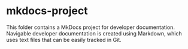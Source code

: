 # mkdocs-project #

This folder contains a MkDocs project for developer documentation.
Navigable developer documentation is created using Markdown, which uses text files that can be easily tracked in Git.
